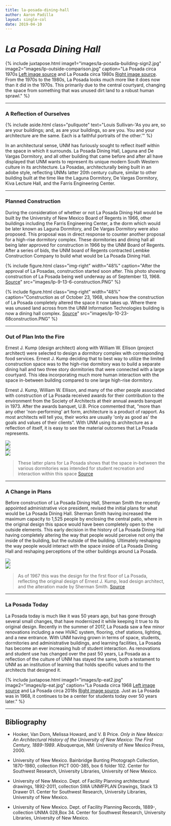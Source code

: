 ```yaml
---
title: la-posada-dining-hall
author: Aaron Padilla
layout: single-col
date: 2019-04-10
---
```



# _La Posada Dining Hall_

{% include juxtapose.html
image1="images/la-posada-building-sign2.jpg"
image2="images/lp-outside-comparison.jpg"
caption="La Posada circa 1970s [Left image source](https://econtent.unm.edu/digital/collection/ULPhotoImag/id/21/rec/1) and La Posada circa 1980s [Right image source](https://econtent.unm.edu/digital/collection/ULPhotoImag/id/19/rec/3).
From the 1970s to the 1980s, La Posada looks much more like it does now than it did in the 1970s. This primarily due to the central courtyard, changing the space from something that was unused dirt land to a robust human sprawl."
%}

___
### A Reflection of Ourselves

{% include aside.html
  class="pullquote"
  text="Louis Sullivan-'As you are, so are your buildings; and, as are your buildings, so are you. You and your architecture are the same. Each is a faithful portraits of the other.'"
  %}

In an architectural sense, UNM has furiously sought to reflect itself within the space in which it surrounds. La Posada Dining Hall, Laguna and De Vargas Dormitory, and all other building that came before and after all have displayed that UNM wants to represent its unique modern South Western culture in its architecture. La Posadas, architecturally being built in an adobe style, reflecting UNMs latter 20th century culture, similar to other building built at the time like the Laguna Dormitory, De Vargas Dormitory, Kiva Lecture Hall, and the Farris Engineering Center. 	

___
### Planned Construction

During the consideration of whether or not La Posada Dining Hall would be built by the University of New Mexico Board of Regents in 1966, other buildings including the Farris Engineering Center, a the dorm which would be later known as Laguna Dormitory, and De Vargas Dormitory were also proposed. This proposal was in direct response to counter another proposal for a high-rise dormitory complex. These dormitories and dining hall all being later approved for construction in 1966 by the UNM Board of Regents. After a series of bids, the UNM board of Regents contracted Lembke Construction Company to build what would be La Posada Dining Hall.

{% include figure.html class="img-right" width="48%" caption="After the approval of La Posadas, construction started soon after. This photo showing construction of La Posada being well underway as of September 13, 1968. [Source](https://rmoa.unm.edu/docviewer.php?docId=nmu1unma028.xml)" src="images/lp-9-13-6-construction.PNG" %}

{% include figure.html class="img-right" width="48%" caption="Construction as of October 23, 1968, shows how the construction of La Posada completely altered the space it now takes up. Where there was unused land across from the UNM Information Technologies building is now a dining hall complex.
   [Source](https://rmoa.unm.edu/docviewer.php?docId=nmu1unma028.xml)" src="images/lp-10-23-68construction.PNG" %}
   
___
### Out of Plan Into the Fire
Ernest J. Kump (design architect) along with William W. Ellison (project architect) were selected to design a dormitory complex with corresponding food services. Ernest J. Kump deciding that to best way to utilize the limited construction space was to  the high-rise dormitory was to build a separate dining hall and two three story dormitories that were connected with a large courtyard. This idea incorporating much more human interaction with the space in-between building compared to one large high-rise dormitory.

Ernest J. Kump, William W. Ellison, and many of the other people associated with construction of La Posada received awards for their contribution to the environment from the Society of Architects at their annual awards banquet in 1973. After the awards banquet, U.B. Price commented that, "more than any other 'non-performing' art form, architecture is a product of rapport. As most architects will tell you, their works are usually 'only as good as' the goals and values of their clients". With UNM using its architecture as a reflection of itself, it is easy to see the material outcomes that La Posada represents.  

<div class="carousel">
  <div><img src="{{ site.baseurl }}/essays/images/lp-plan1.1.jpg"/></div>
  <div><img src="{{ site.baseurl }}/essays/images/lp-plan2.1.jpg"/></div>
  <div><img src="{{ site.baseurl }}/essays/images/lp-plan3.1.jpg"/></div>
</div>

> These latter plans for La Posada shows that the space in-between the various dormitories was intended for student recreation and interaction within this space [Source](https://rmoa.unm.edu/docviewer.php?docId=nmu1unma028.xml) 

___
### A Change in Plans

Before construction of La Posada Dining Hall, Sherman Smith the recently appointed administrative vice president, revised the initial plans for what would be La Posada Dining Hall. Sherman Smith having increased the maximum capacity to 1,525 people by enclosing the central patio, where in the original design this space would have been completely open to the outside elements. This early decision in the history of La Posada Dining Hall having completely altering the way that people would perceive not only the inside of the building, but the outside of the building. Ultimately reshaping the way people would interact with the space inside of La Posada Dining Hall and reshaping perceptions of the other buildings around La Posada.

<div class="carousel">
  <div><img src="{{ site.baseurl }}/essays/images/lp-firstfloor1.jpg"/></div>
  <div><img src="{{ site.baseurl }}/essays/images/lp-second-basment-floor1.jpg"/></div>
</div>

> As of 1967 this was the design for the first floor of La Posada, reflecting the original design of Ernest J. Kump, lead design architect, and the alteration made by Sherman Smith. [Source](https://rmoa.unm.edu/docviewer.php?docId=nmu1unma028.xml)

___
### La Posada Today

La Posada today is much like it was 50 years ago, but has gone through several small changes, that have modernized it while keeping it true to its original design. Recently in the summer of 2017, La Posada saw a few minor renovations including a new HVAC system, flooring, chef stations, lighting, and a new entrance. With UNM having grown in terms of space, students, dormitories and administrative buildings, and learning facilities, La Posada has become an ever increasing hub of student interaction. As renovations and student use has changed over the past 50 years, La Posada as a reflection of the culture of UNM has stayed the same, both a testament to UNM as an institution of learning that holds specific values and to the architects that designed it. 

{% include juxtapose.html
image1="images/lp-eat2.jpg"
image2="images/lp-eat.jpg"
caption="La Posada circa 1968 [Left image source](https://econtent.unm.edu/digital/collection/ULPhotoImag/id/737/rec/8) and La Posada circa 2018s [Right image source](https://www.pinterest.com/pin/664984701200985280/).
 Just as La Posada was in 1968, it continues to be a center for students today over 50 years later."
%}

___
## Bibliography

- Hooker, Van Dorn, Melissa Howard, and V. B Price. _Only in New Mexico: An Architectural History of the University of New Mexico: The First Century, 1889-1989_. Albuquerque, NM: University of New Mexico Press, 2000.

- University of New Mexico. Bainbridge Bunting Photograph Collection, 1870-1980, collection PICT 000-385, box 6	folder 102. Center for Southwest Research, University Libraries, University of New Mexico.

- University of New Mexico. Dept. of Facility Planning architectural drawings, 1892-2011, collection SWA UNMFPLAN Drawings, Stack 13	Drawer 01. Center for Southwest Research, University Libraries, University of New Mexico.

- University of New Mexico. Dept. of Facility Planning Records, 1889-, collection UNMA 028,Box  34. Center for Southwest Research, University Libraries, University of New Mexico.
